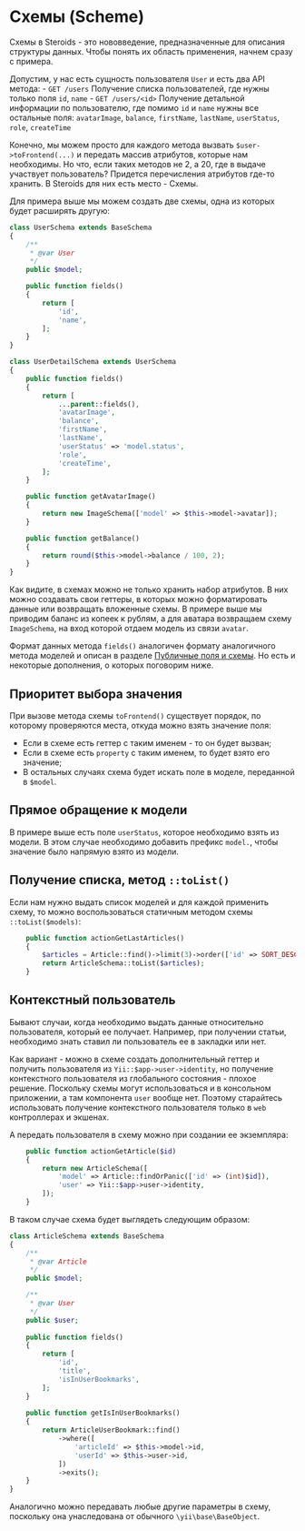 # Схемы (Scheme)

Схемы в Steroids - это нововведение, предназначенные для описания структуры данных. Чтобы понять их область применения,
начнем сразу с примера.

Допустим, у нас есть сущность пользователя `User` и есть два API метода:
    - `GET /users` Получение списка пользователей, где нужны только поля `id`, `name`
    - `GET /users/<id>` Получение детальной информации по пользователю, где помимо `id` и `name` нужны все остальные
    поля: `avatarImage`, `balance`, `firstName`, `lastName`, `userStatus`, `role`, `createTime`

Конечно, мы можем просто для каждого метода вызвать `$user->toFrontend(...)` и передать массив атрибутов, которые нам
необходимы. Но что, если таких методов не 2, а 20, где в выдаче участвует пользователь? Придется перечисления атрибутов
где-то хранить. В Steroids для них есть место - Схемы.

Для примера выше мы можем создать две схемы, одна из которых будет расширять другую:

```php
class UserSchema extends BaseSchema
{
    /**
     * @var User
     */
    public $model;

    public function fields()
    {
        return [
            'id',
            'name',
        ];
    }
}
```

```php
class UserDetailSchema extends UserSchema
{
    public function fields()
    {
        return [
            ...parent::fields(),
            'avatarImage',
            'balance',
            'firstName',
            'lastName',
            'userStatus' => 'model.status',
            'role',
            'createTime',
        ];
    }

    public function getAvatarImage()
    {
        return new ImageSchema(['model' => $this->model->avatar]);
    }

    public function getBalance()
    {
        return round($this->model->balance / 100, 2);
    }
}
```

Как видите, в схемах можно не только хранить набор атрибутов. В них можно создавать свои геттеры, в которых можно
форматировать данные или возвращать вложенные схемы. В примере выше мы приводим баланс из копеек к рублям, а для
аватара возвращаем схему `ImageSchema`, на вход которой отдаем модель из связи `avatar`.

Формат данных метода `fields()` аналогичен формату аналогичного метода моделей и описан в разделе
[Публичные поля и схемы](model_fields.md). Но есть и некоторые дополнения, о которых поговорим ниже.


## Приоритет выбора значения

При вызове метода схемы `toFrontend()` существует порядок, по которому проверяются места, откуда можно взять значение
поля:

- Если в схеме есть геттер с таким именем - то он будет вызван;
- Если в схеме есть `property` с таким именем, то будет взято его значение;
- В остальных случаях схема будет искать поле в моделе, переданной в `$model`.


## Прямое обращение к модели

В примере выше есть поле `userStatus`, которое необходимо взять из модели. В этом случае необходимо добавить префикс
`model.`, чтобы значение было напрямую взято из модели.


## Получение списка, метод `::toList()`

Если нам нужно выдать список моделей и для каждой применить схему, то можно воспользоваться статичным методом схемы
`::toList($models)`:

```php
    public function actionGetLastArticles()
    {
        $articles = Article::find()->limit(3)->order(['id' => SORT_DESC])->all();
        return ArticleSchema::toList($articles);
    }
```


## Контекстный пользователь

Бывают случаи, когда необходимо выдать данные относительно пользователя, который ее получает. Например, при получении
статьи, необходимо знать ставил ли пользователь ее в закладки или нет.

Как вариант - можно в схеме создать дополнительный геттер и получить пользователя из `Yii::$app->user->identity`, но
получение контекстного пользователя из глобального состояния - плохое решение. Поскольку схемы могут использоваться и
в консольном приложении, а там компонента `user` вообще нет. Поэтому старайтесь использовать получение контекстного
пользователя только в `web` контроллерах и экшенах.

А передать пользователя в схему можно при создании ее экземпляра:

```php
    public function actionGetArticle($id)
    {
        return new ArticleSchema([
            'model' => Article::findOrPanic(['id' => (int)$id]),
            'user' => Yii::$app->user->identity,
        ]);
    }
```

В таком случае схема будет выглядеть следующим образом:

```php
class ArticleSchema extends BaseSchema
{
    /**
     * @var Article
     */
    public $model;

    /**
     * @var User
     */
    public $user;
    
    public function fields()
    {
        return [
            'id',
            'title',
            'isInUserBookmarks',
        ];
    }
    
    public function getIsInUserBookmarks()
    {
        return ArticleUserBookmark::find()
            ->where([
                'articleId' => $this->model->id,
                'userId' => $this->user->id,
            ])
            ->exits();
    }
}
```

Аналогично можно передавать любые другие параметры в схему, поскольку она унаследована от обычного `\yii\base\BaseObject`.
